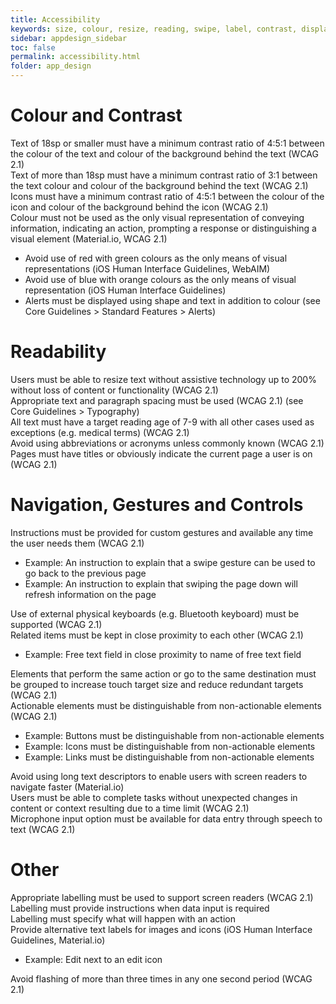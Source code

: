 ```yaml
---
title: Accessibility  
keywords: size, colour, resize, reading, swipe, label, contrast, display
sidebar: appdesign_sidebar
toc: false
permalink: accessibility.html
folder: app_design 
---
```


# Colour and Contrast
Text of 18sp or smaller must have a minimum contrast ratio of 4:5:1 between the colour of the text and colour of the background behind the text (WCAG 2.1)  
Text of more than 18sp must have a minimum contrast ratio of 3:1 between the text colour and colour of the background behind the text (WCAG 2.1)  
Icons must have a minimum contrast ratio of 4:5:1 between the colour of the icon and colour of the background behind the icon (WCAG 2.1)  
Colour must not be used as the only visual representation of conveying information, indicating an action, prompting a response or distinguishing a visual element (Material.io, WCAG 2.1)  
* Avoid use of red with green colours as the only means of visual representations (iOS Human Interface Guidelines, WebAIM)  
* Avoid use of blue with orange colours as the only means of visual representation (iOS Human Interface Guidelines)  
* Alerts must be displayed using shape and text in addition to colour (see Core Guidelines > Standard Features > Alerts)  

# Readability
Users must be able to resize text without assistive technology up to 200% without loss of content or functionality (WCAG 2.1)  
Appropriate text and paragraph spacing must be used (WCAG 2.1) (see Core Guidelines > Typography)  
All text must have a target reading age of 7-9 with all other cases used as exceptions (e.g. medical terms) (WCAG 2.1)  
Avoid using abbreviations or acronyms unless commonly known (WCAG 2.1)  
Pages must have titles or obviously indicate the current page a user is on (WCAG 2.1)  
# Navigation, Gestures and Controls

Instructions must be provided for custom gestures and available any time the user needs them (WCAG 2.1)  
* Example: An instruction to explain that a swipe gesture can be used to go back to the previous page  
* Example: An instruction to explain that swiping the page down will refresh information on the page  

Use of external physical keyboards (e.g. Bluetooth keyboard) must be supported (WCAG 2.1)  
Related items must be kept in close proximity to each other (WCAG 2.1)  
* Example: Free text field in close proximity to name of free text field  

Elements that perform the same action or go to the same destination must be grouped to increase touch target size and reduce redundant targets (WCAG 2.1)  
Actionable elements must be distinguishable from non-actionable elements (WCAG 2.1)  
* Example: Buttons must be distinguishable from non-actionable elements  
* Example: Icons must be distinguishable from non-actionable elements  
* Example: Links must be distinguishable from non-actionable elements  

Avoid using long text descriptors to enable users with screen readers to navigate faster (Material.io)  
Users must be able to complete tasks without unexpected changes in content or context resulting due to a time limit (WCAG 2.1)  
Microphone input option must be available for data entry through speech to text (WCAG 2.1)  
# Other
Appropriate labelling must be used to support screen readers (WCAG 2.1)  
Labelling must provide instructions when data input is required  
Labelling must specify what will happen with an action  
Provide alternative text labels for images and icons (iOS Human Interface Guidelines, Material.io)  
* Example: Edit next to an edit icon  

Avoid flashing of more than three times in any one second period (WCAG 2.1)  